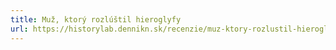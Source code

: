 ```yaml
---
title: Muž, ktorý rozlúštil hieroglyfy
url: https://historylab.dennikn.sk/recenzie/muz-ktory-rozlustil-hieroglyfy/
---
```

